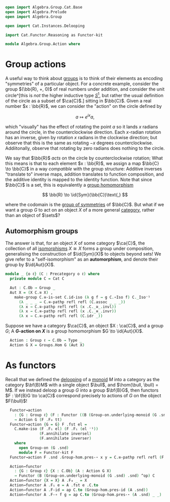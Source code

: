 ```agda
open import Algebra.Group.Cat.Base
open import Algebra.Prelude
open import Algebra.Group

open import Cat.Instances.Delooping

import Cat.Functor.Reasoning as Functor-kit

module Algebra.Group.Action where
```

<!--
```agda
open Functor
```
-->

# Group actions

A useful way to think about [groups] is to think of their elements as
encoding "symmetries" of a particular object. For a concrete example,
consider the group $(\bb{R}, +, 0)$ of real numbers under addition, and
consider the unit circle^[this is _not_ the higher inductive type [$S^1$],
but rather the usual definition of the circle as a subset of $\ca{C}$.]
sitting in $\bb{C}$. Given a real number $x : \bb{R}$, we can consider
the "action" on the circle defined by

[groups]: Algebra.Group.html
[$S^1$]: 1Lab.HIT.S1.html

$$
a \mapsto e^{ix}a\text{,}
$$

which "visually" has the effect of rotating the point $a$ so it lands
$x$ radians around the circle, in the counterclockwise direction. Each
$x$-radian rotation has an inverse, given by rotation $x$ radians in the
clockwise direction; but observe that this is the same as rotating $-x$
degrees counterclockwise. Addiitonally, observe that rotating by zero
radians does nothing to the circle.

We say that $\bb{R}$ _acts_ on the circle by counterclockwise rotation;
What this means is that to each element $x : \bb{R}$, we assign a map
$\bb{C} \to \bb{C}$ in a way _compatible_ with the group structure:
Additive inverses "translate to" inverse maps, addition translates to
function composition, and the additive identity is mapped to the
identity function. Note that since $\bb{C}$ is a set, this is
equivalently a [group homomorphism]

$$
\bb{R} \to \id{Sym}(\bb{C})\text{,}
$$

where the codomain is the [group of symmetries] of $\bb{C}$. But what if
we want a group $G$ to act on an object $X$ of a more general
[category], rather than an object of $\sets$?

[group homomorphism]: Algebra.Group.html#group-homomorphisms
[group of symmetries]: Algebra.Group.html#symmetric-groups
[category]: Cat.Base.html

## Automorphism groups

The answer is that, for an object $X$ of some category $\ca{C}$, the
collection of all [isomorphisms] $X \cong X$ forms a group under
composition, generalising the construction of $\id{Sym}(X)$ to objects
beyond sets! We give refer to a "self-isomorphism" as an
**automorphism**, and denote their group by $\id{Aut}(X)$.

[isomorphisms]: Cat.Morphism.html#isos

```agda
module _ {o ℓ} (C : Precategory o ℓ) where
  private module C = Cat C

  Aut : C.Ob → Group _
  Aut X = (X C.≅ X) ,
    make-group C.≅-is-set C.id-iso (λ g f → g C.∘Iso f) C._Iso⁻¹
      (λ _ _ _ → C.≅-pathp refl refl (C.assoc _ _ _))
      (λ x → C.≅-pathp refl refl (x .C._≅_.invl))
      (λ x → C.≅-pathp refl refl (x .C._≅_.invr))
      (λ x → C.≅-pathp refl refl (C.idr _))
```

Suppose we have a category $\ca{C}$, an object $X : \ca{C}$, and a group
$G$; A **$G$-action on $X$** is a group homomorphism $G \to
\id{Aut}(X)$.

```agda
  Action : Group ℓ → C.Ob → Type _
  Action G X = Groups.Hom G (Aut X)
```

# As functors

Recall that we defined the [delooping] of a [monoid] $M$ into a category
as the category $\bf{B}M$ with a single object $\bull$, and $\hom(\bull,
\bull) = M$. If we instead deloop a group $G$ into a group $\bf{B}G$,
then functors $F : \bf{B}G \to \ca{C}$ correspond precisely to actions
of $G$ on the object $F(\bull)$!

[delooping]: Cat.Instances.Delooping.html
[monoid]: Algebra.Monoid.html

```agda
  Functor→action
    : {G : Group ℓ} (F : Functor ((B (Group-on.underlying-monoid (G .snd) .snd)) ^op) C)
    → Action G (F .F₀ tt)
  Functor→action {G = G} F .fst el =
    C.make-iso (F .F₁ el) (F .F₁ (el ⁻¹))
               (F.annihilate inversel)
               (F.annihilate inverser)
    where
      open Group-on (G .snd)
      module F = Functor-kit F
  Functor→action F .snd .Group-hom.pres-⋆ x y = C.≅-pathp refl refl (F .F-∘ _ _)

  Action→functor
    : {G : Group ℓ} {X : C.Ob} (A : Action G X)
    → Functor (B (Group-on.underlying-monoid (G .snd) .snd) ^op) C
  Action→functor {X = X} A .F₀ _ = X
  Action→functor A .F₁ e = A .fst e .C.to
  Action→functor A .F-id = ap C.to (Group-hom.pres-id (A .snd))
  Action→functor A .F-∘ f g = ap C.to (Group-hom.pres-⋆ (A .snd) _ _)
```
